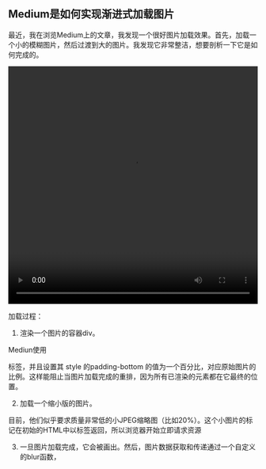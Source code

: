 ## Medium是如何实现渐进式加载图片

最近，我在浏览Medium上的文章，我发现一个很好图片加载效果。首先，加载一个小的模糊图片，然后过渡到大的图片。我发现它非常整洁，想要剖析一下它是如何完成的。

<video controls="" style="max-width:100%" width="854" height="480"><source src="https://jmperezperez.com/assets/images/posts/medium-progressive-loading.mp4" type="video/mp4"></video>

加载过程：

1. 渲染一个图片的容器div。

Mediun使用 <div/> 标签，并且设置其 style 的padding-bottom 的值为一个百分比，对应原始图片的比例。这样能阻止当图片加载完成的重排，因为所有已渲染的元素都在它最终的位置。

2. 加载一个缩小版的图片。

目前，他们似乎要求质量非常低的小JPEG缩略图（比如20%）。这个小图片的标记在初始的HTML中以<img/>标签返回，所以浏览器开始立即请求资源

3. 一旦图片加载完成，它会被<canvas/>画出。然后，图片数据获取和传递通过一个自定义的blur函数，